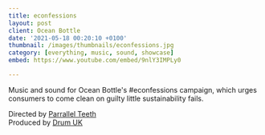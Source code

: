 ```yaml
---
title: econfessions
layout: post
client: Ocean Bottle
date: '2021-05-18 00:20:10 +0100'
thumbnail: /images/thumbnails/econfessions.jpg
category: [everything, music, sound, showcase]
embed: https://www.youtube.com/embed/9nlY3IMPLy0

---
```


Music and sound for Ocean Bottle's #econfessions campaign, which urges consumers to come clean on guilty little sustainability fails.

Directed by [Parrallel Teeth](https://parallelteeth.com/)<br>
Produced by [Drum UK](https://drum.co.uk/)